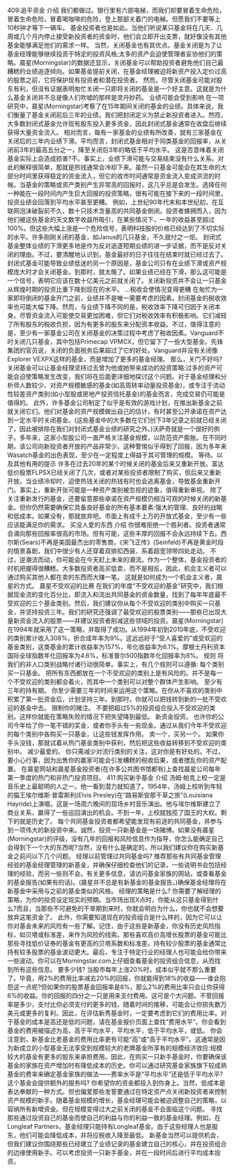 409:追平资金
介绍
我们都做过。银行里有六部电梯，而我们却要冒着生命危险，冒着生命危险，冒着喝咖啡的危险，登上那部关着门的电梯。但愿我们不要等上10秒钟才等下一辆车。
基金投资者也是如此。当他们听说某只基金将在几天、几周或几个月内停止接受新投资者的资金时，他们会立即开出支票，就好像没有其他基金能够满足他们的需求一样。
当然，关闭基金也有其优点。基金关闭是为了让基金经理能够继续投资于特定的投资风格;太多的资产会迫使管理者妥协他们的策略。晨星(Morningstar)的数据还显示，关闭基金可以帮助投资者避免他们自己最糟糕的业绩追逐倾向。如果基金提前关闭，在基金经理被迫将新资产投入定价过高的股票之前，它将保护现有投资者和潜在投资者。
然而，尽管关闭基金可能对股东有利，但没有证据表明匆忙关闭一只即将关闭的基金是一个好主意。这就是为什么基金关闭并不总是像人们吹嘘的那样是灵丹妙药。
业绩可能会受到影响
在一项研究中，晨星(Morningstar)考察了在15年期间关闭的基金的业绩。具体来说，我们衡量了基金关闭前后三年的业绩。我们把封闭定义为禁止新投资者进入。然而，大多数封闭式基金允许现有股东投入更多资金，因此封闭式基金通常在收盘后继续获得大量资金流入。
相对而言，每有一家基金的业绩有所改善，就有三家基金在关闭后的三年内业绩下滑。平均而言，封闭式基金相对于同类基金的回报率，从关闭前3年的最高五分之一，降至关闭后3年的略低于平均水平。
这是否意味着关闭基金实际上会造成损害?不。事实上，业绩下滑可能与交易结束没有什么关系。对此的解释很简单，那就是热钱通常会冷却下来。虽然一只基金可能会在其生命的大部分时间里获得稳定的资金流入，但它的收市时间通常是资金流入变成洪流的时候。当基金的策略或资产类别产生异常高的回报时，这几乎总是会发生。选择任何一种能在一段时间内产生巨大回报的投资策略，很有可能在接下来的一段时间里，投资业绩会回落到平均水平甚至更糟。
例如，上世纪90年代末和本世纪初，在互联网泡沫破裂前不久，数十只技术含量高的共同基金倒闭。投资者蜂拥而入，因为他们被这些基金的天文数字收益所吸引，在某些情况下，一年的收益甚至超过100%。但这些大幅上涨是一个危险信号，表明科技股的价格已经达到了不切实际的水平。许多刚刚关闭的基金，如Janus的几只基金，不久就付之一炬。
封闭式基金整体业绩的下滑更多地是作为反对追逐短期业绩的进一步证据，而不是反对关闭的理由。不过，要清醒地认识到，基金最好的日子往往在结束时就已经过去了。
封闭式基金可能导致业绩低迷的另一个原因是，基金公司只有在业绩下滑或资产规模庞大时才会关闭基金。到那时，就太晚了。如果业绩已经在下滑，那么这可能是一个信号，表明它应该在数十亿美元之前就关闭了。关闭新投资并不会让一只基金从辉煌时期的投资比重下降到现在的水平。
...税收会使情况变得更糟
在匆忙为一家即将倒闭的基金开门之前，业绩并不是唯一需要考虑的因素。封闭基金的税收效率也可能大幅下降。然而，与业绩下降不同的是，税收效率下降可归因于关闭本身。尽管资金流入可能使交易更加困难，但它们对税收效率有积极影响。它们减轻了所有股东的税收负担，因为有更多的股东来分配资本收益。不过，值得注意的是，至少有一家基金公司在关闭基金的决策过程中考虑了税收因素。Vanguard不时关闭几只基金，其中包括Primecap VPMCX，但它留下了一些大型基金。先锋集团的官员说，关闭的负面税务后果超过了它的好处。Vanguard并没有关闭像Explorer VEXPX这样的基金，而是增加了更多的基金经理。
那么，关门不好吗?
关闭基金可以让基金经理坚持过去曾为他或她带来成功的投资策略:过多的资产可能会迫使策略发生改变，我们将在后面更详细地探讨这个问题。对于基金经理和分析师人数较少、对资产规模敏感的基金(如高周转率动量投资基金)，或专注于流动性较差资产类别(如小型股或房地产投资信托基金)的基金而言，完成交易仍可能是值得的。
此外，许多基金公司制定了似乎是有效的游戏计划，在推出新基金之前就关闭它们。他们对基金的资产规模做出自己的估计，有时甚至公开承诺在资产达到一定水平时关闭基金。(这些基金中的大多数在它们创下3年记录之前就已经关闭了，因此被排除在我们对封闭式基金业绩的研究之外。)沃萨奇就是一个很好的例子。多年来，这家小型股公司一直严格关注基金规模，以防范资产膨胀。在不同时期，该公司向新投资者开放的产品非常少。这种警惕似乎得到了回报，因为多年来Wasatch基金的出色表现，至少在一定程度上得益于其可管理的规模。
等待。以及其他有用的提示
许多在过去20年的某个时候关闭的基金后来又重新开放。富达低价股票FLPSX已经关闭了几次，或者对某些投资者限制了购买，但后来又重新开放。当业绩冷却时，迫使热钱关闭的热钱有时也会逃离基金，导致基金重新开门。事实上，重新开张可能是一种资产类别被忽视的迹象，值得重新审视。
除了关注重新发行的基金，还要留意那些承诺在资产规模仍相当可观的时候关闭的新基金。但你仍然需要确保它具备良好基金的所有基本要素:强大的管理、良好的战略和低成本。如果没有，那就放弃吧。市面上有成千上万的开放式基金，至少有一些应该能满足你的需求。
买没人爱的东西
介绍
你很难拒绝一个胜利者。投资者通常会涌向那些回报率很高的市场。但有可能，这些丰厚的回报不会永远持续下去。西尔斯(Sears)不再是美国最杰出的零售商，《宋飞正传》(Seinfeld)不再是黄金时段的情景喜剧，我们中很少有人还穿着双排扣西装、系着超宽领带四处走动。
不过，逆潮流而动，你可能会在今天赶上未来的潮流。作为一个整体，基金投资者的时机把握得很糟糕。大多数投资者高买低卖，而不是相反。因此，机会主义者可以通过购买其他人都在卖的东西而大赚一笔。
这就是如何成为一个机会主义者，晨星的方式。
晨星不受欢迎的比赛
在我们的年度“不受欢迎的基金”研究中，我们根据现金流的变化百分比，即流入和流出共同基金的资金数量，找到了每年年底最不受欢迎的三个基金类别。然后，我们建议你从每个不受欢迎的类别中购买一只基金，并坚持投资三年。我们的研究还强调了最受欢迎的股票类别——那些已出现大量新资金流入的股票——并建议投资者削减这些领域的投资。晨星(Morningstar)在1994年就采用了这一策略，并取得了成功。从1994年初到2010年底，不受欢迎的类别累计收入308%，折合成年率为9%。这远远好于“受人喜爱的”或受欢迎的基金类别，这类基金的累计收益率为157%，年化收益率为6.1%。摩根士丹利资本国际全球指数年化回报率为4.6%，标准普尔500指数年化回报率为8%。
规则
将我们的非人口类别战略付诸行动很简单。事实上，有几个规则可以遵循:
每个类别买一只基金。
把所有东西都放在一个不受欢迎的类别上是有风险的。并不是每一个不受欢迎的类别都会着火，而其中一个类别可以对整个群体产生影响。
至少有三年的持有期。
你至少需要三年的时间来运用这个策略。在你从不喜欢的类别中积累了第一批资金后，计划坚持三年。到那时，你就可以把钱转到新的一批不受欢迎的基金中去。
限制你的赌注。
不要把超过5%的投资组合投入不受欢迎的类别。这样你就能在策略失败的情况下把失望降到最低。
新资金投资。
也许你的公司今年给了你一笔不错的奖金，或者你手头有一些现金。通过从我们今年不受欢迎的每个类别中各购买一只基金，让这些钱发挥作用。
卖一个，买另一个。
如果你手头没钱，那就试着从热门基金类别中获利，然后把这些收益转移到不受欢迎的类别中。
减少最爱的。
你只需减少对流行类别的关注，这对你是有好处的。不过，要小心行事，因为出售你的赢家可能会引发糟糕的税收后果，或者搅乱你的资产配置。
在晨星网站和晨星基金投资者(在许多公共图书馆都有)上查找晨星公司每年第一季度的热门和非热门投资项目。
411:购买新手基金
介绍
汤姆·帕克上校一定是音乐史上最聪明的人之一。他一看到潜力就知道了。1954年，汤姆上校听到年轻的猫王埃尔维斯·普雷斯利(Elvis Presley)在“路易斯安那干草之旅”(Louisiana Hayride)上演唱，这是一场周六晚间的现场乡村音乐演出。他与埃尔维斯建立了商业关系，赢得了一些巡回演出的机会。不到一年，上校就独揽了国王的大权。剩下的就是历史了。
每个共同基金投资者都希望能发现有前途的共同基金，并参与到一项伟大的新投资中来。诚然，投资一只新基金是一场赌博。如果没有晨星(Morningstar)的评级，没有几年的回报和风险信息作为指导，你怎么能确定自己会得到下一个大的东西呢?当然，没有什么是确定的，所以我们建议你在购买新基金之前问以下几个问题。
经理以前管理过共同基金吗?
推荐那些有共同基金管理经验的基金经理管理的新基金，并确保仔细检查他们的记录。一些说明书会包括经理的经验，而另一些则不会。有关更多信息，请访问基金家族的网站，或查看基金的基金报告(如果有的话)。(晨星并不总是有新基金的基金报告。)确保基金经理将在新基金中采用与之前的基金类似的风格。
经理的策略是什么?
你需要了解经理的策略，为你的投资设定现实的预期。当市场出现X点时，你能从这只基金得到什么?而且，当那些不可避免的干旱期到来时，你就会明白为什么，你也就不会想要放弃这笔资金了。
此外，你需要知道现在的投资组合是什么样的，因为它可以让你对基金未来的风险有一些了解。记住，由于这些是新基金，你没有历史风险指标，如贝塔或标准差，来作为风险的线索。那些喜欢高价高增长股票的基金可能比那些寻找低价证券的基金有更高的贝塔系数和标准差。持有较少股票的基金通常比持有较多股票的基金波动更大。最后，专注于特定行业的经理人也可能会给你带来一些波动。你可以在Morningstar.com上仔细查看基金的投资组合信息，从而找到所有这些信息。
要多少钱?
当股市每年上涨20%时，成本似乎就不那么重要了。毕竟，用2%的费用比率减去20%的回报，你就能得到18%的收益——谁会抱怨这一点呢?但如果你的股票基金回报率是8%，那么2%的费用比率只会让你获得6%的收益。你的回报的四分之一只是用来支付费用。这可是个大问题。不管回报率是多少，支付比你必须支付的更多的钱，随着时间的推移，可能会让你损失数万美元或更多的复利。因此，在评估新秀基金时，一定要考虑到它们的费用比率。对于基金的成本是高还是低的问题，请在基金报价页面上查找“费用水平”。你会看到基金的费用被描述为高，高于平均水平，平均水平，低于平均水平，或低。
你会注意到，新基金比老基金的费用比率更有可能“高”或“高于平均水平”。这通常是因为新成立的小型基金无法享受到规模较大的老牌基金所享有的规模经济效应:规模较大的基金有更多的股东来承担费用。因此，在购买一只新手基金时，你要确保该基金的家族在资产增加时有降低成本的历史。你可以通过研究基金家族旗下较成熟基金的费率来确定基金家族的做法——费率水平是“平均水平”还是低于平均水平?
这个基金会提供额外的服务吗?
你希望你的资金都投入到你身上。当然，低成本是表达奉献的一种方式。但也偏爱那些发誓要通过在特定资产点关闭新投资者来控制资产规模的新手。随着基金规模的增长，基金经理可能会被迫调整自己的策略，以容纳所有新增资金。但在规模变得过大之前关闭的基金不会面临这个问题。
寻找那些通过投资自己的基金而使自己的利益与你的利益一致的基金经理。例如，在Longleaf Partners，基金经理只能持有Longleaf基金。由于这些经理人也是股东，他们可能会降低成本，并将应税收入降至最低。
新基金当然可以提供机会，但我们建议你围绕那些已经建立了业绩记录的基金建立自己的核心，并在投资组合的边缘使用新手。可以考虑投资一只新手基金，并在一段时间后进行平均成本投资。

